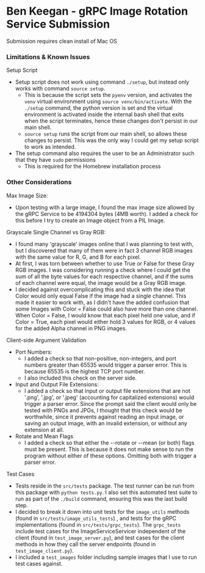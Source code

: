 
# Ben Keegan - gRPC Image Rotation Service Submission

Submission requires clean install of Mac OS



### Limitations & Known Issues

Setup Script
- Setup script does not work using command `./setup`, but instead only works with command `source setup`.
    - This is because the script sets the `pyenv` version, and activates the `venv` virtual environment using `source venv/bin/activate`. With the `./setup` command, the python version is set and the virtual environment is activated inside the internal bash shell that exits when the script terminates, hence these changes don't persist in our main shell. 
    - `source setup` runs the script from our main shell, so allows these changes to persist. This was the only way I could get my setup script to work as intended.
- The setup command also requires the user to be an Administrator such that they have `sudo` permissions
    - This is required for the Homebrew installation process

### Other Considerations

Max Image Size:
 - Upon testing with a large image, I found the max image size allowed by the gRPC Service to be 4194304 bytes (4MB worth). I added a check for this before I try to create an Image object from a PIL Image.

Grayscale Single Channel vs Gray RGB:
 - I found many 'grayscale' images online that I was planning to test with, but I discovered that many of them were in fact 3 channel RGB images with the same value for R, G, and B for each pixel.
 - At first, I was torn between whether to use True or False for these Gray RGB images. I was considering running a check where I could get the sum of all the byte values for each respective channel, and if the sums of each channel were equal, the image would be a Gray RGB image.
 - I decided against overcomplicating this and stuck with the idea that Color would only equal False if the image had a single channel. This made it easier to work with, as I didn't have the added confusion that some Images with Color = False could also have more than one channel. When Color = False, I would know that each pixel held one value, and if Color = True, each pixel would either hold 3 values for RGB, or 4 values for the added Alpha channel in PNG images.

Client-side Argument Validation
 - Port Numbers:
    - I added a check so that non-positive, non-integers, and port numbers greater than 65535 would trigger a parser error. This is because 65535 is the highest TCP port number.
    - I also included this check on the server side.
 - Input and Output File Extensions:
    - I added a check so that input or output file extensions that are not '.png', '.jpg', or '.jpeg' (accounting for capitalized extensions) would trigger a parser error. Since the prompt said the client would only be tested with PNGs and JPGs, I thought that this check would be worthwhile, since it prevents against reading an input image, or saving an output image, with an invalid extension, or without any extension at all.
 - Rotate and Mean Flags
    - I added a check so that either the --rotate or --mean (or both) flags must be present. This is because it does not make sense to run the program without either of these options. Omitting both with trigger a parser error.

Test Cases
 - Tests reside in the `src/tests` package. The test runner can be run from this package with `python tests.py`. I also set this automated test suite to run as part of the `./build` command, ensuring this was the last build step.
 - I decided to break it down into unit tests for the `image_utils` methods (found in `src/tests/image_utils_tests`) , and tests for the gRPC implementations (found in `src/tests/grpc_tests`). The `grpc_tests` include test cases for the ImageServiceServicer independent of the client (found in `test_image_server.py`), and test cases for the client methods in how they call the server endpoints (found in `test_image_client.py`).
 - I included a `test_images` folder including sample images that I use to run test cases against.

